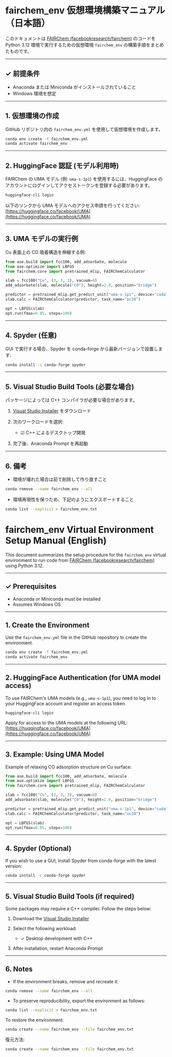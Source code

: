 # fairchem_env 仮想環境構築マニュアル（日本語）

このドキュメントは [FAIRChem (facebookresearch/fairchem)](https://github.com/facebookresearch/fairchem) のコードを Python 3.12 環境で実行するための仮想環境 `fairchem_env` の構築手順をまとめたものです。

---

## ✓ 前提条件

* Anaconda または Miniconda がインストールされていること
* Windows 環境を想定

---

## 1. 仮想環境の作成

GitHub リポジトリ内の `fairchem_env.yml` を使用して仮想環境を作成します。

```bash
conda env create -f fairchem_env.yml
conda activate fairchem_env
```

---

## 2. HuggingFace 認証 (モデル利用時)

FAIRChem の UMA モデル (例: `uma-s-1p1`) を使用するには、HuggingFace のアカウントにログインしてアクセストークンを登録する必要があります。

```bash
huggingface-cli login
```

以下のリンクから UMA モデルへのアクセス申請を行ってください:
[https://huggingface.co/facebook/UMA](https://huggingface.co/facebook/UMA)

---

## 3. UMA モデルの実行例

Cu 表面上の CO 吸着構造を伸縮する例:

```python
from ase.build import fcc100, add_adsorbate, molecule
from ase.optimize import LBFGS
from fairchem.core import pretrained_mlip, FAIRChemCalculator

slab = fcc100("Cu", (3, 3, 3), vacuum=8)
add_adsorbate(slab, molecule("CO"), height=2.0, position="bridge")

predictor = pretrained_mlip.get_predict_unit("uma-s-1p1", device="cuda")
slab.calc = FAIRChemCalculator(predictor, task_name="oc20")

opt = LBFGS(slab)
opt.run(fmax=0.05, steps=100)
```

---

## 4. Spyder (任意)

GUI で実行する場合、Spyder を conda-forge から最新バージョンで設置します:

```bash
conda install -c conda-forge spyder
```

---

## 5. Visual Studio Build Tools (必要な場合)

パッケージによっては C++ コンパイラが必要な場合があります。

1. [Visual Studio Installer](https://visualstudio.microsoft.com/ja/visual-cpp-build-tools/) をダウンロード
2. 次のワークロードを選択:

   * ☑ C++ によるデスクトップ開発
3. 完了後、Anaconda Prompt を再起動

---

## 6. 備考

* 環境が壊れた場合は前て削除して作り直すこと

```bash
conda remove --name fairchem_env --all
```

* 環境再現性を保つため、下記のようにエクスポートすること

```bash
conda list --explicit > fairchem_env.txt
```




# fairchem\_env Virtual Environment Setup Manual (English)

This document summarizes the setup procedure for the `fairchem_env` virtual environment to run code from [FAIRChem (facebookresearch/fairchem)](https://github.com/facebookresearch/fairchem) using Python 3.12.

---

## ✓ Prerequisites

* Anaconda or Miniconda must be installed
* Assumes Windows OS

---

## 1. Create the Environment

Use the `fairchem_env.yml` file in the GitHub repository to create the environment.

```bash
conda env create -f fairchem_env.yml
conda activate fairchem_env
```

---

## 2. HuggingFace Authentication (for UMA model access)

To use FAIRChem's UMA models (e.g., `uma-s-1p1`), you need to log in to your HuggingFace account and register an access token.

```bash
huggingface-cli login
```

Apply for access to the UMA models at the following URL:
[https://huggingface.co/facebook/UMA](https://huggingface.co/facebook/UMA)

---

## 3. Example: Using UMA Model

Example of relaxing CO adsorption structure on Cu surface:

```python
from ase.build import fcc100, add_adsorbate, molecule
from ase.optimize import LBFGS
from fairchem.core import pretrained_mlip, FAIRChemCalculator

slab = fcc100("Cu", (3, 3, 3), vacuum=8)
add_adsorbate(slab, molecule("CO"), height=2.0, position="bridge")

predictor = pretrained_mlip.get_predict_unit("uma-s-1p1", device="cuda")
slab.calc = FAIRChemCalculator(predictor, task_name="oc20")

opt = LBFGS(slab)
opt.run(fmax=0.05, steps=100)
```

---

## 4. Spyder (Optional)

If you wish to use a GUI, install Spyder from conda-forge with the latest version:

```bash
conda install -c conda-forge spyder
```

---

## 5. Visual Studio Build Tools (if required)

Some packages may require a C++ compiler. Follow the steps below:

1. Download the [Visual Studio Installer](https://visualstudio.microsoft.com/visual-cpp-build-tools/)
2. Select the following workload:

   * ✓ Desktop development with C++
3. After installation, restart Anaconda Prompt

---

## 6. Notes

* If the environment breaks, remove and recreate it:

```bash
conda remove --name fairchem_env --all
```

* To preserve reproducibility, export the environment as follows:

```bash
conda list --explicit > fairchem_env.txt
```

To restore the environment:

```bash
conda create --name fairchem_env --file fairchem_env.txt
```


復元方法:

```bash
conda create --name fairchem_env --file fairchem_env.txt
```
